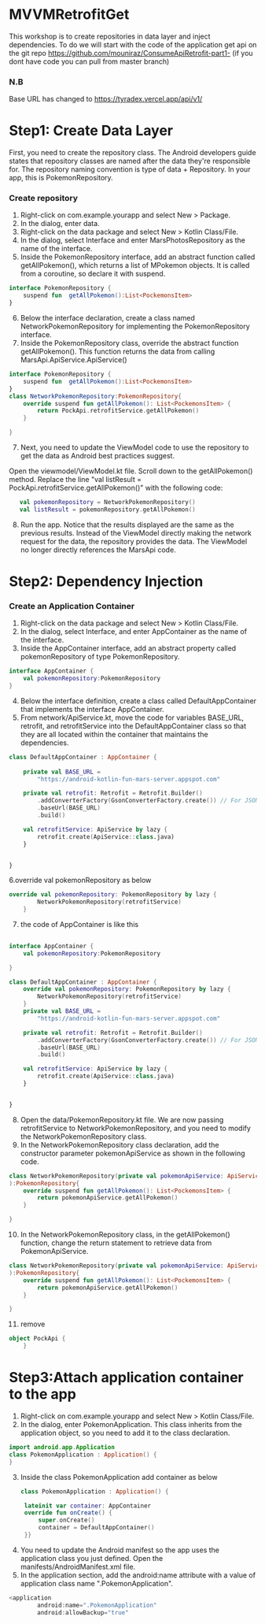 # MVVMRetrofitGet
This workshop is to create repositories in data layer and inject dependencies. To do we will start with the code of the application get api on the git repo https://github.com/mouniraz/ConsumeApiRetrofit-part1- 
(if you dont have code you can pull from master branch) 
### N.B
Base URL has changed to https://tyradex.vercel.app/api/v1/ 
# Step1: Create Data Layer 
First, you need to create the repository class. The Android developers guide states that repository classes are named after the data they're responsible for. The repository naming convention is type of data + Repository. In your app, this is PokemonRepository.

### Create repository
1. Right-click on com.example.yourapp and select New > Package.
2. In the dialog, enter data.
3. Right-click on the data package and select New > Kotlin Class/File.
4. In the dialog, select Interface and enter MarsPhotosRepository as the name of the interface.
5. Inside the PokemonRepository interface, add an abstract function called getAllPokemon(), which returns a list of MPokemon objects. It is called from a coroutine, so declare it with suspend.
```kotlin
interface PokemonRepository {
    suspend fun  getAllPokemon():List<PockemonsItem>
}
```
6. Below the interface declaration, create a class named NetworkPokemonRepository for implementing the PokemonRepository interface.
7. Inside the PokemonRepository class, override the abstract function getAllPokemon(). This function returns the data from calling MarsApi.ApiService.ApiService()
```kotlin
interface PokemonRepository {
    suspend fun  getAllPokemon():List<PockemonsItem>
}
class NetworkPokemonRepository:PokemonRepository{
    override suspend fun getAllPokemon(): List<PockemonsItem> {
        return PockApi.retrofitService.getAllPokemon()
    }

}
```
7. Next, you need to update the ViewModel code to use the repository to get the data as Android best practices suggest.

Open the viewmodel/ViewModel.kt file.
Scroll down to the getAllPokemon() method.
Replace the line "val listResult = PockApi.retrofitService.getAllPokemon()" with the following code:
```kotlin
   val pokemonRepository = NetworkPokemonRepository()
   val listResult = pokemonRepository.getAllPokemon()
```
8. Run the app. Notice that the results displayed are the same as the previous results.
Instead of the ViewModel directly making the network request for the data, the repository provides the data. The ViewModel no longer directly references the MarsApi code.
# Step2: Dependency Injection
### Create an Application Container
1. Right-click on the data package and select New > Kotlin Class/File.
2. In the dialog, select Interface, and enter AppContainer as the name of the interface.
3. Inside the AppContainer interface, add an abstract property called pokemonRepository of type PokemonRepository. 

```kotlin
interface AppContainer {
    val pokemonRepository:PokemonRepository
}
```
4. Below the interface definition, create a class called DefaultAppContainer that implements the interface AppContainer.
5. From network/ApiService.kt, move the code for variables BASE_URL, retrofit, and retrofitService into the DefaultAppContainer class so that they are all located within the container that maintains the dependencies.
```kotlin
class DefaultAppContainer : AppContainer {
    
    private val BASE_URL =
        "https://android-kotlin-fun-mars-server.appspot.com"

    private val retrofit: Retrofit = Retrofit.Builder()
        .addConverterFactory(GsonConverterFactory.create()) // For JSON parsing
        .baseUrl(BASE_URL)
        .build()

    val retrofitService: ApiService by lazy {
        retrofit.create(ApiService::class.java)
    }


}
```

6.override val pokemonRepository as below
```kotlin
override val pokemonRepository: PokemonRepository by lazy {
        NetworkPokemonRepository(retrofitService)
    }
```
7. the code of AppContainer is like this
```kotlin
  
interface AppContainer {
    val pokemonRepository:PokemonRepository

}

class DefaultAppContainer : AppContainer {
    override val pokemonRepository: PokemonRepository by lazy {
        NetworkPokemonRepository(retrofitService)
    }
    private val BASE_URL =
        "https://android-kotlin-fun-mars-server.appspot.com"

    private val retrofit: Retrofit = Retrofit.Builder()
        .addConverterFactory(GsonConverterFactory.create()) // For JSON parsing
        .baseUrl(BASE_URL)
        .build()

    val retrofitService: ApiService by lazy {
        retrofit.create(ApiService::class.java)
    }


} 
```
8. Open the data/PokemonRepository.kt file. We are now passing retrofitService to NetworkPokemonRepository, and you need to modify the NetworkPokemonRepository class.
9. In the NetworkPokemonRepository class declaration, add the constructor parameter pokemonApiService as shown in the following code.
```kotlin
class NetworkPokemonRepository(private val pokemonApiService: ApiService
):PokemonRepository{
    override suspend fun getAllPokemon(): List<PockemonsItem> {
        return pokemonApiService.getAllPokemon()
    }

}
```
10. In the NetworkPokemonRepository class, in the getAllPokemon() function, change the return statement to retrieve data from PokemonApiService.
```kotlin
class NetworkPokemonRepository(private val pokemonApiService: ApiService
):PokemonRepository{
    override suspend fun getAllPokemon(): List<PockemonsItem> {
        return pokemonApiService.getAllPokemon()
    }

}
```
11. remove
```kotlin    
object PockApi {
    }
```
# Step3:Attach application container to the app
1. Right-click on com.example.yourapp and select New > Kotlin Class/File.
2. In the dialog, enter PokemonApplication. This class inherits from the application object, so you need to add it to the class declaration.
```kotlin
import android.app.Application
class PokemonApplication : Application() {
}
```
3. Inside the class PokemonApplication add container as below
   ```kotlin
   class PokemonApplication : Application() {

    lateinit var container: AppContainer
    override fun onCreate() {
        super.onCreate()
        container = DefaultAppContainer()
    }}

4. You need to update the Android manifest so the app uses the application class you just defined. Open the manifests/AndroidManifest.xml file.
5. In the application section, add the android:name attribute with a value of application class name ".PokemonApplication".
```kotlin
<application
        android:name=".PokemonApplication"
        android:allowBackup="true"
```


